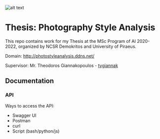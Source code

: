 ![alt text](https://i.imgur.com/68Juvpa.png)

# Thesis: Photography Style Analysis

This repo contains work for my Thesis at the MSc Program of AI 2020-2022, organized by NCSR Demokritos and University of Piraeus.

Domain: http://photostyleanalysis.ddns.net/

Supervisor: Mr. Theodoros Giannakopoulos - [tygiannak](https://github.com/tyiannak)

## Documentation

### API

Ways to access the API:

* Swagger UI
* Postman
* curl
* Script (bash/python/js)

